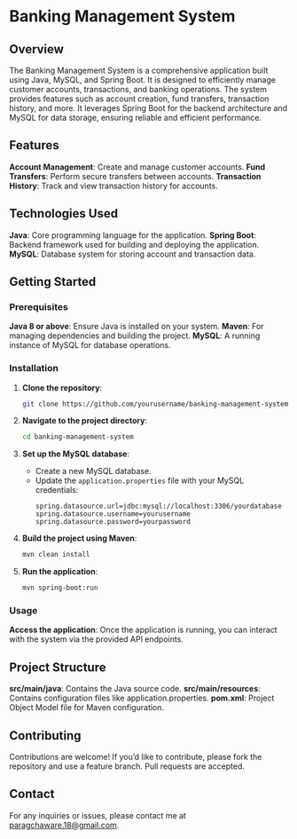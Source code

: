 # Banking Management System

## Overview
The Banking Management System is a comprehensive application built using Java, MySQL, and Spring Boot. It is designed to efficiently manage customer accounts, transactions, and banking operations. The system provides features such as account creation, fund transfers, transaction history, and more. It leverages Spring Boot for the backend architecture and MySQL for data storage, ensuring reliable and efficient performance.

## Features

**Account Management**: Create and manage customer accounts.
**Fund Transfers**: Perform secure transfers between accounts.
**Transaction History**: Track and view transaction history for accounts.

## Technologies Used

**Java**: Core programming language for the application.
**Spring Boot**: Backend framework used for building and deploying the application.
**MySQL**: Database system for storing account and transaction data.

## Getting Started
### Prerequisites
**Java 8 or above**: Ensure Java is installed on your system.
**Maven**: For managing dependencies and building the project.
**MySQL**: A running instance of MySQL for database operations.

### Installation
1. **Clone the repository**:
   ```bash
   git clone https://github.com/yourusername/banking-management-system.git
   ```
   
2. **Navigate to the project directory**:
   ```bash
   cd banking-management-system
   ```

3. **Set up the MySQL database**:
   - Create a new MySQL database.
   - Update the `application.properties` file with your MySQL credentials:
     ```properties
     spring.datasource.url=jdbc:mysql://localhost:3306/yourdatabase
     spring.datasource.username=yourusername
     spring.datasource.password=yourpassword
     ```

4. **Build the project using Maven**:
   ```bash
   mvn clean install
   ```

5. **Run the application**:
   ```bash
   mvn spring-boot:run
   ```
### Usage
**Access the application**: Once the application is running, you can interact with the system via the provided API endpoints.


## Project Structure

**src/main/java**: Contains the Java source code.
**src/main/resources**: Contains configuration files like application.properties.
**pom.xml**: Project Object Model file for Maven configuration.

## Contributing
Contributions are welcome! If you’d like to contribute, please fork the repository and use a feature branch. Pull requests are accepted.

## Contact
For any inquiries or issues, please contact me at [paragchaware.18@gmail.com](mailto:paragchaware.18@gmail.com).
